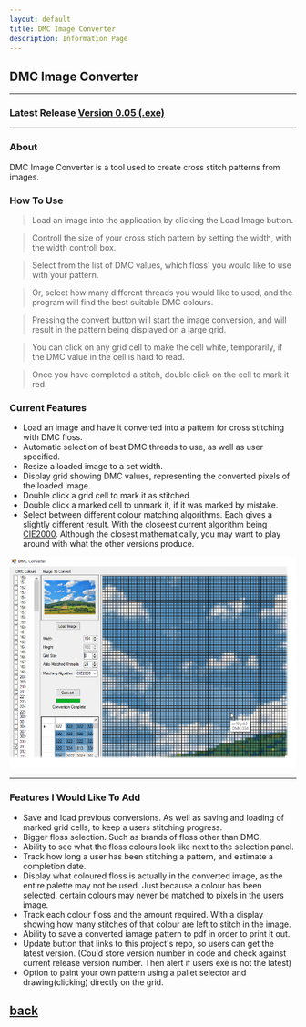 ```yaml
---
layout: default
title: DMC Image Converter
description: Information Page
---
```


## DMC Image Converter

---
### Latest Release [Version 0.05 (.exe)](https://github.com/Ryason/DMC-Image-Converter/releases/tag/v0.05)
---
### About
DMC Image Converter is a tool used to create cross stitch patterns from images.

### How To Use
> Load an image into the application by clicking the Load Image button.

> Controll the size of your cross stich pattern by setting the width, with the width controll box.

> Select from the list of DMC values, which floss' you would like to use with your pattern.

> Or, select how many different threads you would like to used, and the program will find the best suitable DMC colours.

> Pressing the convert button will start the image conversion, and will result in the pattern being displayed on a large grid.

> You can click on any grid cell to make the cell white, temporarily, if the DMC value in the cell is hard to read.

> Once you have completed a stitch, double click on the cell to mark it red.

### Current Features
- Load an image and have it converted into a pattern for cross stitching with DMC floss.
- Automatic selection of best DMC threads to use, as well as user specified.
- Resize a loaded image to a set width.
- Display grid showing DMC values, representing the converted pixels of the loaded image.
- Double click a grid cell to mark it as stitched.
- Double click a marked cell to unmark it, if it was marked by mistake.
- Select between different colour matching algorithms. Each gives a slightly different result. With the closeest current algorithm being [CIE2000](https://en.wikipedia.org/wiki/Color_difference#CIELAB_%CE%94E*). Although the closest mathematically, you may want to play around with what the other versions produce.

![Converter Screenshot](./screenshot.png)

---
### Features I Would Like To Add
- Save and load previous conversions. As well as saving and loading of marked grid cells, to keep a users stitching progress.
- Bigger floss selection. Such as brands of floss other than DMC.
- Ability to see what the floss colours look like next to the selection panel.
- Track how long a user has been stitching a pattern, and estimate a completion date.
- Display what coloured floss is actually in the converted image, as the entire palette may not be used. Just because a colour has been selected, certain colours may never be matched to pixels in the users image.
- Track each colour floss and the amount required. With a display showing how many stitches of that colour are left to stitch in the image.
- Ability to save a converted iamage pattern to pdf in order to print it out.
- Update button that links to this project's repo, so users can get the latest version. (Could store version number in code and check against current release version number. Then alert if users exe is not the latest)
- Option to paint your own pattern using a pallet selector and drawing(clicking) directly on the grid.

## [back](./)

